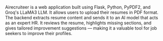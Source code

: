Airecruiteer is a web application built using Flask, Python, PyPDF2, and Groq's LLaMA3 LLM. It allows users to upload their resumes in PDF format. The backend extracts resume content and sends it to an AI model that acts as an expert HR. It reviews the resume, highlights missing sections, and gives tailored improvement suggestions — making it a valuable tool for job seekers to improve their profiles.

